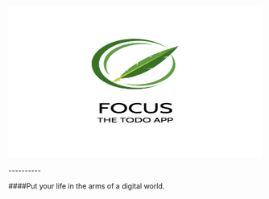 <p align="center">
  <img src="https://github.com/theIshantha/Focus/blob/master/logo.png" width="750px" height="300px"/>
</p>
----------

####Put your life in the arms of a digital world. 
